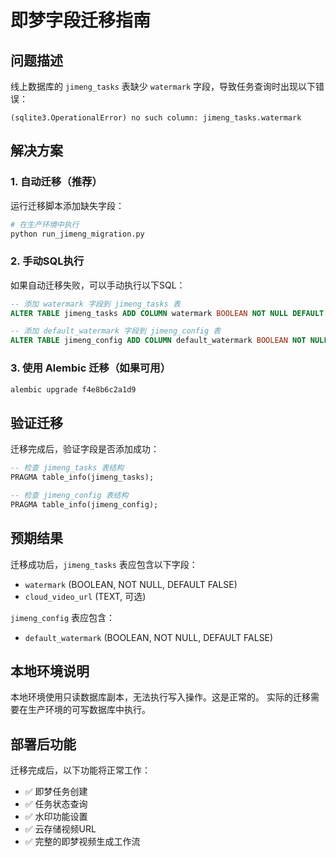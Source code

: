 # 即梦字段迁移指南

## 问题描述

线上数据库的 `jimeng_tasks` 表缺少 `watermark` 字段，导致任务查询时出现以下错误：

```
(sqlite3.OperationalError) no such column: jimeng_tasks.watermark
```

## 解决方案

### 1. 自动迁移（推荐）

运行迁移脚本添加缺失字段：

```bash
# 在生产环境中执行
python run_jimeng_migration.py
```

### 2. 手动SQL执行

如果自动迁移失败，可以手动执行以下SQL：

```sql
-- 添加 watermark 字段到 jimeng_tasks 表
ALTER TABLE jimeng_tasks ADD COLUMN watermark BOOLEAN NOT NULL DEFAULT FALSE;

-- 添加 default_watermark 字段到 jimeng_config 表
ALTER TABLE jimeng_config ADD COLUMN default_watermark BOOLEAN NOT NULL DEFAULT FALSE;
```

### 3. 使用 Alembic 迁移（如果可用）

```bash
alembic upgrade f4e8b6c2a1d9
```

## 验证迁移

迁移完成后，验证字段是否添加成功：

```sql
-- 检查 jimeng_tasks 表结构
PRAGMA table_info(jimeng_tasks);

-- 检查 jimeng_config 表结构
PRAGMA table_info(jimeng_config);
```

## 预期结果

迁移成功后，`jimeng_tasks` 表应包含以下字段：

- `watermark` (BOOLEAN, NOT NULL, DEFAULT FALSE)
- `cloud_video_url` (TEXT, 可选)

`jimeng_config` 表应包含：

- `default_watermark` (BOOLEAN, NOT NULL, DEFAULT FALSE)

## 本地环境说明

本地环境使用只读数据库副本，无法执行写入操作。这是正常的。
实际的迁移需要在生产环境的可写数据库中执行。

## 部署后功能

迁移完成后，以下功能将正常工作：

- ✅ 即梦任务创建
- ✅ 任务状态查询
- ✅ 水印功能设置
- ✅ 云存储视频URL
- ✅ 完整的即梦视频生成工作流
